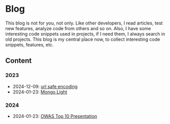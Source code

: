 # Blog

This blog is not for you, not only. 
Like other developers, I read articles, test new features, analyze code from others and so on.
Also, I have some interesting code snippets used in projects, if I need them, I always search in old projects.
This blog is my central place now, to collect interesting code snippets, features, etc.

## Content

### 2023

- 2024-12-09: [url safe encoding](./2023/01-ursafe-encoding/README.md)
- 2024-01-23: [Mongo Light](./2023/02-mongo-light/README.md)

### 2024

- 2024-01-23: [OWAS Top 10 Presentation](./2024/01-owasp/README.md)